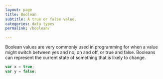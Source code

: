 ```yaml
---
layout: page
title: Boolean
subtitle: A true or false value.
categories: data types
permalink: /boolean/

---
```


Boolean values are very commonly used in programming for when a value might switch between yes and no, on and off, or true and false. Booleans can represent the current state of something that is likely to change.

```js
var x = true;
var y = false;
```

